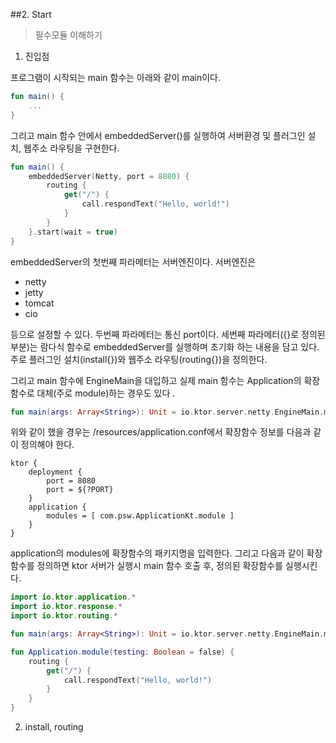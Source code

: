 ##2. Start
> 필수모듈 이해하기  

1. 진입점

프로그램이 시작되는 main 함수는 아래와 같이 main이다.

~~~kotlin
fun main() {
    ...
}
~~~   
그리고 main 함수 안에서 embeddedServer()를 실행하여 서버환경 및 플러그인 설치, 웹주소 라우팅을 구현한다. 
~~~kotlin
fun main() {
    embeddedServer(Netty, port = 8080) {
        routing {
            get("/") {
                call.respondText("Hello, world!")
            }
        }
    }.start(wait = true)
}
~~~   

embeddedServer의 첫번째 파라메터는 서버엔진이다. 서버엔진은
- netty
- jetty
- tomcat
- cio

등으로 설정할 수 있다. 두번째 파라메터는 통신 port이다. 세번째 파라메터({}로 정의된 부분)는 람다식 함수로 embeddedServer를 실행하며 초기화 하는 내용을 담고 있다.
주로 플러그인 설치(install{})와 웹주소 라우팅(routing{})을 정의한다.  

그리고 main 함수에 EngineMain을 대입하고 실제 main 함수는 Application의 확장함수로 대체(주로 module)하는 경우도 있다 .

~~~kotlin
fun main(args: Array<String>): Unit = io.ktor.server.netty.EngineMain.main(args)
~~~

위와 같이 했을 경우는 /resources/application.conf에서 확장함수 정보를 다음과 같이 정의해야 한다.

~~~
ktor {
    deployment {
        port = 8080
        port = ${?PORT}
    }
    application {
        modules = [ com.psw.ApplicationKt.module ]
    }
}

~~~

application의 modules에 확장함수의 패키지명을 입력한다. 
그리고 다음과 같이 확장함수를 정의하면 ktor 서버가 실행시 main 함수 호출 후, 정의된 확장함수를 실행시킨다.

~~~kotlin
import io.ktor.application.*
import io.ktor.response.*
import io.ktor.routing.*

fun main(args: Array<String>): Unit = io.ktor.server.netty.EngineMain.main(args)

fun Application.module(testing: Boolean = false) {
    routing {
        get("/") {
            call.respondText("Hello, world!")
        }
    }
}
~~~


2. install, routing
